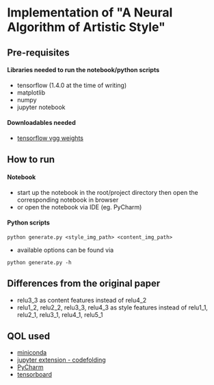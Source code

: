 # Implementation of "A Neural Algorithm of Artistic Style"

## Pre-requisites
#### Libraries needed to run the notebook/python scripts
- tensorflow (1.4.0 at the time of writing)
- matplotlib
- numpy
- jupyter notebook
#### Downloadables needed
- [tensorflow vgg weights](http://www.cs.toronto.edu/~frossard/post/vgg16/)

## How to run
#### Notebook
- start up the notebook in the root/project directory then open the corresponding notebook in browser
- or open the notebook via IDE (eg. PyCharm)
#### Python scripts
```
python generate.py <style_img_path> <content_img_path>
```
- available options can be found via
```
python generate.py -h
```

## Differences from the original paper
- relu3_3 as content features instead of relu4_2
- relu1_2, relu2_2, relu3_3, relu4_3 as style features instead of relu1_1, relu2_1, relu3_1, relu4_1, relu5_1

## QOL used
- [miniconda](https://conda.io/miniconda.html)
- [jupyter extension - codefolding](https://github.com/ipython-contrib/jupyter_contrib_nbextensions)
- [PyCharm](https://www.jetbrains.com/pycharm/)
- [tensorboard](https://www.tensorflow.org/get_started/summaries_and_tensorboard)
